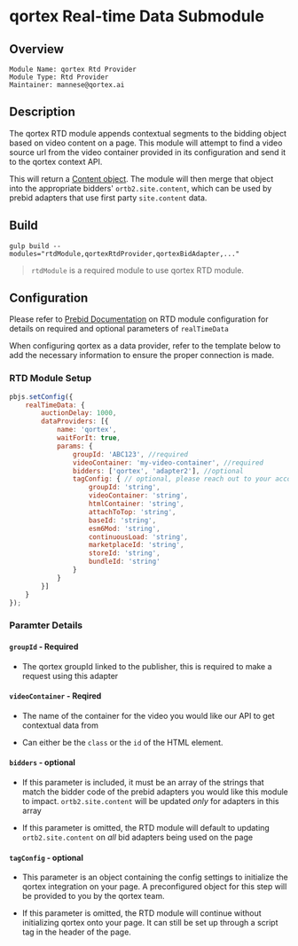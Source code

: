 # qortex Real-time Data Submodule

## Overview

```
Module Name: qortex Rtd Provider
Module Type: Rtd Provider
Maintainer: mannese@qortex.ai
```

## Description

The qortex RTD module appends contextual segments to the bidding object based on video content on a page. This module will attempt to find a video source url from the video container provided in its configuration and send it to the qortex context API. 

This will return a [Content object](https://www.iab.com/wp-content/uploads/2016/03/OpenRTB-API-Specification-Version-2-5-FINAL.pdf#page=26). The module will then merge that object into the appropriate bidders' `ortb2.site.content`, which can be used by prebid adapters that use first party `site.content` data.

## Build
```
gulp build --modules="rtdModule,qortexRtdProvider,qortexBidAdapter,..."  
```

> `rtdModule` is a required module to use qortex RTD module.

## Configuration

Please refer to [Prebid Documentation](https://docs.prebid.org/dev-docs/publisher-api-reference/setConfig.html#setConfig-realTimeData) on RTD module configuration for details on required and optional parameters of `realTimeData`

When configuring qortex as a data provider, refer to the template below to add the necessary information to ensure the proper connection is made.  

### RTD Module Setup

```javascript
pbjs.setConfig({
    realTimeData: {
        auctionDelay: 1000,
        dataProviders: [{
            name: 'qortex',
            waitForIt: true,
            params: {
                groupId: 'ABC123', //required
                videoContainer: 'my-video-container', //required
                bidders: ['qortex', 'adapter2'], //optional
                tagConfig: { // optional, please reach out to your account manager for configuration reccommendation
                    groupId: 'string',
                    videoContainer: 'string',
                    htmlContainer: 'string',
                    attachToTop: 'string',
                    baseId: 'string',
                    esm6Mod: 'string',
                    continuousLoad: 'string',
                    marketplaceId: 'string',
                    storeId: 'string',
                    bundleId: 'string'
                }
            }
        }]
    }
});
```

### Paramter Details

#### `groupId` - Required
- The qortex groupId linked to the publisher, this is required to make a request using this adapter

#### `videoContainer` - Reqired
- The name of the container for the video you would like our API to get contextual data from

- Can either be the `class` or the `id` of the HTML element. 

#### `bidders` - optional
- If this parameter is included, it must be an array of the strings that match the bidder code of the prebid adapters you would like this module to impact. `ortb2.site.content` will be updated *only* for adapters in this array

- If this parameter is omitted, the RTD module will default to updating  `ortb2.site.content` on *all* bid adapters being used on the page

#### `tagConfig` - optional
- This parameter is an object containing the config settings to initialize the qortex integration on your page. A preconfigured object for this step will be provided to you by the qortex team.

- If this parameter is omitted, the RTD module will continue without initializing qortex onto your page. It can still be set up through a script tag in the header of the page.